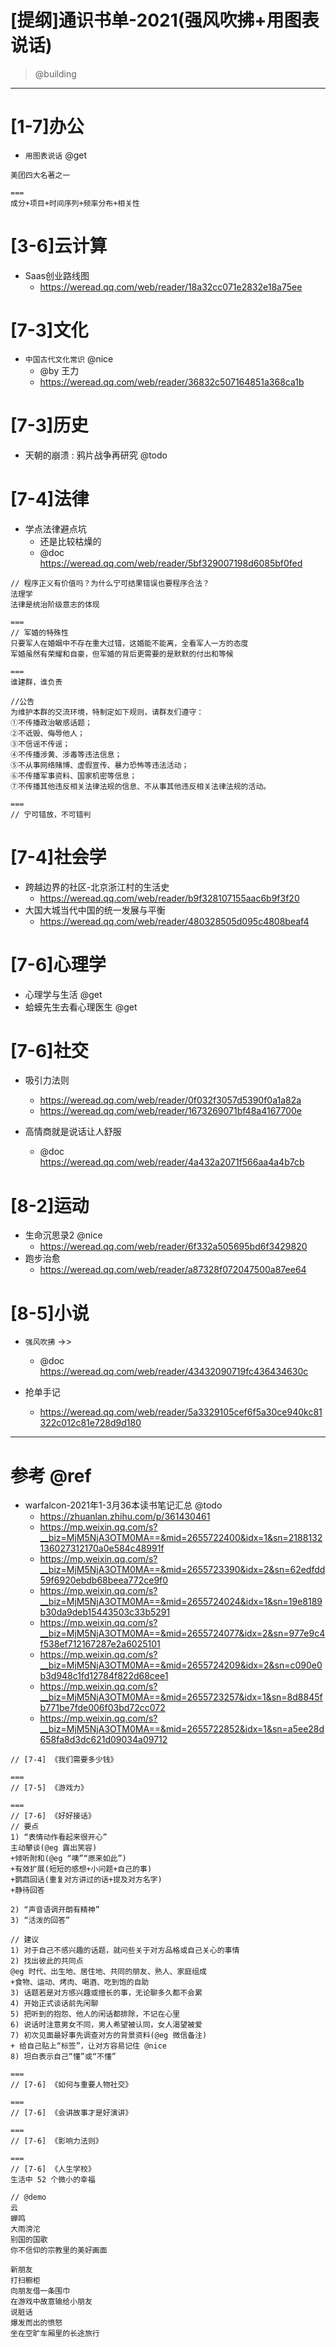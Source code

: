 # [提纲]通识书单-2021(强风吹拂+用图表说话)

> @building

---

# [1-7]办公

- `用图表说话` @get

```
美团四大名著之一

===
成分+项目+时间序列+频率分布+相关性
```

# [3-6]云计算

- Saas创业路线图
  - https://weread.qq.com/web/reader/18a32cc071e2832e18a75ee

# [7-3]文化

- `中国古代文化常识` @nice
  - @by 王力
  - https://weread.qq.com/web/reader/36832c507164851a368ca1b

# [7-3]历史

- 天朝的崩溃 : 鸦片战争再研究 @todo

# [7-4]法律

- 学点法律避点坑
  - 还是比较枯燥的
  - @doc https://weread.qq.com/web/reader/5bf329007198d6085bf0fed

```
// 程序正义有价值吗？为什么宁可结果错误也要程序合法？
法理学
法律是统治阶级意志的体现

===
// 军婚的特殊性
只要军人在婚姻中不存在重大过错，这婚能不能离，全看军人一方的态度
军婚虽然有荣耀和自豪，但军婚的背后更需要的是默默的付出和等候

===
谁建群，谁负责

//公告
为维护本群的交流环境，特制定如下规则，请群友们遵守：
①不传播政治敏感话题；
②不诋毁、侮辱他人；
③不信谣不传谣；
④不传播涉黄、涉毒等违法信息；
⑤不从事网络赌博、虚假宣传、暴力恐怖等违法活动；
⑥不传播军事资料、国家机密等信息；
⑦不传播其他违反相关法律法规的信息、不从事其他违反相关法律法规的活动。

===
// 宁可错放，不可错判
```

# [7-4]社会学

- 跨越边界的社区-北京浙江村的生活史
  - https://weread.qq.com/web/reader/b9f328107155aac6b9f3f20
- 大国大城当代中国的统一发展与平衡
  - https://weread.qq.com/web/reader/480328505d095c4808beaf4

# [7-6]心理学

- 心理学与生活 @get
- 蛤蟆先生去看心理医生 @get

# [7-6]社交

- 吸引力法则
  - https://weread.qq.com/web/reader/0f032f3057d5390f0a1a82a
  - https://weread.qq.com/web/reader/1673269071bf48a4167700e

- 高情商就是说话让人舒服
  - @doc https://weread.qq.com/web/reader/4a432a2071f566aa4a4b7cb

# [8-2]运动

- 生命沉思录2 @nice
  - https://weread.qq.com/web/reader/6f332a505695bd6f3429820
- 跑步治愈
  - https://weread.qq.com/web/reader/a87328f072047500a87ee64

# [8-5]小说

- `强风吹拂` ->>
  - @doc https://weread.qq.com/web/reader/43432090719fc436434630c

- 抢单手记
  - https://weread.qq.com/web/reader/5a3329105cef6f5a30ce940kc81322c012c81e728d9d180

---

# 参考 @ref

- warfalcon-2021年1-3月36本读书笔记汇总 @todo
  - https://zhuanlan.zhihu.com/p/361430461
  - https://mp.weixin.qq.com/s?__biz=MjM5NjA3OTM0MA==&mid=2655722400&idx=1&sn=2188132136027312170a0e584c48991f
  - https://mp.weixin.qq.com/s?__biz=MjM5NjA3OTM0MA==&mid=2655723390&idx=2&sn=62edfdd59f6920ebdb68beea772ce9f0
  - https://mp.weixin.qq.com/s?__biz=MjM5NjA3OTM0MA==&mid=2655724024&idx=1&sn=19e8189b30da9deb15443503c33b5291
  - https://mp.weixin.qq.com/s?__biz=MjM5NjA3OTM0MA==&mid=2655724077&idx=2&sn=977e9c4f538ef712167287e2a6025101
  - https://mp.weixin.qq.com/s?__biz=MjM5NjA3OTM0MA==&mid=2655724209&idx=2&sn=c090e0b3d948c1fd12784f822d68cee1
  - https://mp.weixin.qq.com/s?__biz=MjM5NjA3OTM0MA==&mid=2655723257&idx=1&sn=8d8845fb771be7fde006f03bd72cc072
  - https://mp.weixin.qq.com/s?__biz=MjM5NjA3OTM0MA==&mid=2655722852&idx=1&sn=a5ee28d658fa8d3dc621d09034a09712

```
// [7-4] 《我们需要多少钱》

===
// [7-5] 《游戏力》

===
// [7-6] 《好好接话》
// 要点
1) “表情动作看起来很开心” 
主动攀谈(@eg 露出笑容)
+倾听附和(@eg “噢”“原来如此”)
+有效扩展(短短的感想+小问题+自己的事)
+鹦鹉回话(重复对方讲过的话+提及对方名字)
+静待回答

2) “声音语调开朗有精神”
3) “活泼的回答”

// 建议
1) 对于自己不感兴趣的话题，就问些关于对方品格或自己关心的事情
2) 找出彼此的共同点
@eg 时代、出生地、居住地、共同的朋友、熟人、家庭组成
+食物、运动、烤肉、喝酒、吃到饱的自助
3) 话题若是对方感兴趣或擅长的事，无论聊多久都不会累
4) 开始正式谈话前先闲聊
5) 把听到的抱怨、他人的闲话都排除，不记在心里
6) 说话时注意男女不同，男人希望被认同，女人渴望被爱
7) 初次见面最好事先调查对方的背景资料(@eg 微信备注) 
+ 给自己贴上“标签”，让对方容易记住 @nice
8) 坦白表示自己“懂”或“不懂”

===
// [7-6] 《如何与重要人物社交》

===
// [7-6] 《会讲故事才是好演讲》

===
// [7-6] 《影响力法则》

===
// [7-6] 《人生学校》
生活中 52 个微小的幸福

// @demo
云
蝉鸣
大雨滂沱
别国的国歌
你不信仰的宗教里的美好画面

新朋友
打扫橱柜
向朋友借一条围巾
在游戏中故意输给小朋友
说脏话
爆发而出的愤怒
坐在空旷车厢里的长途旅行
```

